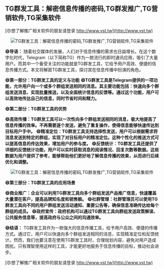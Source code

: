 ## **TG群发工具：解密信息传播的密码,TG群发推广,TG营销软件,TG采集软件**

[😍想了解推广相关软件的朋友请登录 http://www.vst.tw](http://www.vst.tw)

 <center><img src="https://vst.tw/MP4/tuiguang/png/1.png" alt="TG群发工具：解密信息传播的密码,TG群发推广,TG营销软件,TG采集软件"></center>

**😄导语：**
随着社交媒体的发展，人们对于信息传播的需求也日益增长。在这个数字化时代，Telegram（以下简称TG）作为一款流行的即时通讯应用，吸引了大量用户。而其中一个备受关注的功能就是TG群发工具，它给予用户高效、便捷的信息传播方式。本文将解密TG群发工具，探讨其在信息传播中扮演的角色。

**😄第一部分：TG群发工具的定义与功能**
**😄TG群发工具是Telegram提供的一项功能，允许用户向一个或多个群组发送相同的消息。其主要功能包括：快速向多个群组发送消息、实现批量推送，以及全面统计信息的反馈等。通过这个功能，用户可以高效地传达自己的信息，同时节省时间和精力。**

**😄第二部分：TG群发工具的优势**

**😄高效传播：TG群发工具可以一次性向多个群组发送相同的消息，极大地提高了信息传播的效率。不再需要逐个发送，避免了重复操作，使得信息能够快速传达到目标用户手中。**
**😄精准定位：TG群发工具支持选择性发送，用户可以根据需求将消息发送到特定的群组，实现了对目标用户的精准定位。这种个性化的推送方式可以提高信息的传达效果，增加用户的参与度。**
**😄反馈统计：TG群发工具还提供了详细的反馈统计功能，用户可以实时获取消息的阅读情况、回复次数等数据。这些数据为用户提供了参考，能够帮助他们更好地了解信息传播的效果，从而进行后续优化和调整。**

 <center><img src="https://vst.tw/MP4/tuiguang/png/3.png" alt="TG群发工具：解密信息传播的密码,TG群发推广,TG营销软件,TG采集软件"></center>

**😄第三部分：TG群发工具的应用场景**

**😄商业推广：企业可以利用TG群发工具向多个群组发送产品推广信息，快速覆盖大量潜在客户，提高品牌知名度和销售额。**
**😄社群管理：社群管理员可以使用TG群发工具向不同的用户群组发送活动通知、重要公告等，确保信息准确传达给每个群组的成员。**
**😄政府宣传：政府机构可以通过TG群发工具向群组发送政策解读、公共服务信息等，提高政府与公众之间的沟通效率。**

**😄结语：**
TG群发工具作为一款强大的信息传播工具，给予用户高效、便捷的传播方式。通过它，用户可以快速向多个群组发送相同的消息，实现精准定位和反馈统计。然而，我们也要注意在使用TG群发工具时，合理规划内容，避免对用户造成困扰。只有理智使用这样的工具，才能更好地服务于信息传播的目标，推动社会进步。

[😍想了解推广相关软件的朋友请登录 http://www.vst.tw](http://www.vst.tw)




